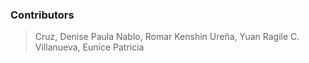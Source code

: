 ### Contributors ###
> Cruz, Denise Paula
> Nablo, Romar Kenshin
> Ureña, Yuan Ragile C.
> Villanueva, Eunice Patricia
